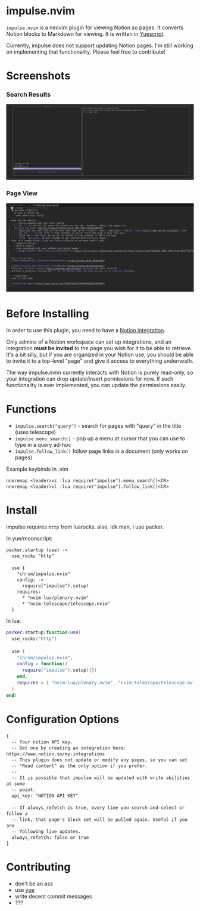 impulse.nvim
===

`impulse.nvim` is a neovim plugin for viewing Notion.so pages. It converts
Notion blocks to Markdown for viewing. It is written in [Yuescript][1].

Currently, impulse does not support updating Notion pages. I'm still working on
implementing that functionality. Please feel free to contribute!


Screenshots
===


### Search Results

![search](https://raw.githubusercontent.com/chrsm/impulse.nvim/assets/img/impulse-search-results.png)


### Page View

![view](https://raw.githubusercontent.com/chrsm/impulse.nvim/assets/img/impulse-to-markdown.png)


Before Installing
===

In order to use this plugin, you need to have a [Notion integration][2].

Only admins of a Notion workspace can set up integrations, and an integration
**must be invited** to the page you wish for it to be able to retrieve.
It's a bit silly, but if you are organized in your Notion use, you should be
able to invite it to a top-level "page" and give it access to everything
underneath.

The way impulse.nvim currently interacts with Notion is purely read-only, so
your integration can drop update/insert permissions for now. If such
functionality is ever implemented, you can update the permissions easily.


Functions
===

- `impulse.search("query")` - search for pages with "query" in the title (uses telescope)
- `impulse.menu_search()` - pop up a menu at cursor that you can use to type in a query ad-hoc 
- `impulse.follow_link()` follow page links in a document (only works on pages)

Example keybinds in .vim

```
nnoremap <leader>vs :lua require("impulse").menu_search()<CR>
nnoremap <leader>vl :lua require("impulse").follow_link()<CR>
```


Install
===

impulse requires `http` from luarocks.
also, idk man, i use packer.

In yue/moonscript:

```moonscript
packer.startup (use) ->
  use_rocks "http"

  use {
    "chrsm/impulse.nvim"
    config: ->
      require("impulse").setup!
    requires:
      * "nvim-lua/plenary.nvim"
      * "nvim-telescope/telescope.nvim"
  }
```

In lua:

```lua
packer.startup(function(use)
  use_rocks("http")

  use {
    "chrsm/impulse.nvim",
    config = function()
      require("impulse").setup({})
    end,
    requires = { "nvim-lua/plenary.nvim", "nvim-telescope/telescope.nvim" },
  }
end)
```


Configuration Options
===

```moonscript
{
  -- Your notion API key. 
  -- Get one by creating an integration here: https://www.notion.so/my-integrations
  -- This plugin does not update or modify any pages, so you can set
  -- "Read content" as the only option if you prefer.
  --
  -- It is possible that impulse will be updated with write abilities at some
  -- point.
  api_key: "NOTION API KEY"

  -- If always_refetch is true, every time you search-and-select or follow a
  -- link, that page's block set will be pulled again. Useful if you are
  -- following live updates.
  always_refetch: false or true
}
```


Contributing
===

- don't be an ass
- use [yue][1]
- write decent commit messages
- ???


[1]: https://github.com/pigpigyyy/Yuescript
[2]: https://www.notion.so/my-integrations
